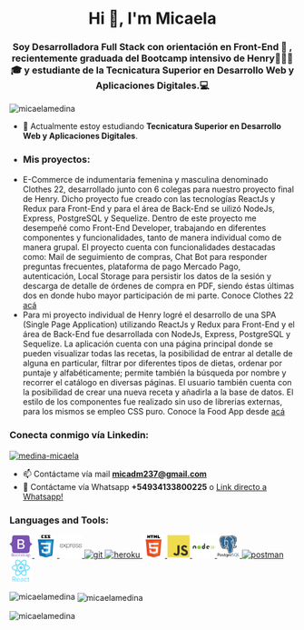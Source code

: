 <h1 align="center">Hi 👋, I'm Micaela</h1>
<h3 align="center">Soy Desarrolladora Full Stack con orientación en Front-End 🚀 , recientemente graduada del Bootcamp intensivo de Henry👩🏻‍🎓🎓 y estudiante de la Tecnicatura Superior en Desarrollo Web y Aplicaciones Digitales.💻</h3>

<p align="left"> <img src="https://komarev.com/ghpvc/?username=micaelamedina&label=Profile%20views&color=0e75b6&style=flat" alt="micaelamedina" /> </p>

- 🌱 Actualmente estoy estudiando **Tecnicatura Superior en Desarrollo Web y Aplicaciones Digitales**.
- <h3 align="left">Mis proyectos:</h3>
- E-Commerce de indumentaria femenina y masculina denominado Clothes 22, desarrollado junto con 6 colegas para nuestro proyecto final de Henry. Dicho proyecto fue creado con las tecnologías ReactJs y Redux para Front-End y para el área de Back-End se uilizó NodeJs, Express, PostgreSQL y Sequelize. Dentro de este proyecto me desempeñé como Front-End Developer, trabajando en diferentes componentes y funcionalidades, tanto de manera individual como de manera grupal. El proyecto cuenta con funcionalidades destacadas como: Mail de seguimiento de compras, Chat Bot para responder preguntas frecuentes, plataforma de pago Mercado Pago, autenticación, Local Storage para persistir los datos de la sesión y descarga de detalle de órdenes de compra en PDF, siendo éstas últimas dos en donde hubo mayor participación de mi parte. Conoce Clothes 22 [acá](https://clothes-22.vercel.app/)
- Para mi proyecto individual de Henry logré el desarrollo de una SPA (Single Page Application) utilizando ReactJs y Redux para Front-End y el área de Back-End fue desarrollada con NodeJs, Express, PostgreSQL y Sequelize. La aplicación cuenta con una página principal donde se pueden visualizar todas las recetas, la posibilidad de entrar al detalle de alguna en particular, filtrar por diferentes tipos de dietas, ordenar por puntaje y alfabéticamente; permite también la búsqueda por nombre y recorrer el catálogo en diversas páginas. El usuario también cuenta con la posibilidad de crear una nueva receta y añadirla a la base de datos. El estilo de los componentes fue realizado sin uso de librerias externas, para los mismos se empleo CSS puro. Conoce la Food App desde [acá](https://food-pi-micaelamedina.vercel.app/)

<h3 align="left">Conecta conmigo vía Linkedin:</h3>
<p align="left">
<a href="https://linkedin.com/in/medina-micaela" target="blank"><img align="center" src="https://raw.githubusercontent.com/rahuldkjain/github-profile-readme-generator/master/src/images/icons/Social/linked-in-alt.svg" alt="medina-micaela" height="30" width="40" /></a>
</p>

- 📫 Contáctame vía mail **micadm237@gmail.com** 
- 📲 Contáctame vía Whatsapp **+54934133800225** o [Link directo a Whatsapp!](https://wa.me/5493413380025/)

<h3 align="left">Languages and Tools:</h3>
<p align="left"> <a href="https://getbootstrap.com" target="_blank" rel="noreferrer"> <img src="https://raw.githubusercontent.com/devicons/devicon/master/icons/bootstrap/bootstrap-plain-wordmark.svg" alt="bootstrap" width="40" height="40"/> </a> <a href="https://www.w3schools.com/css/" target="_blank" rel="noreferrer"> <img src="https://raw.githubusercontent.com/devicons/devicon/master/icons/css3/css3-original-wordmark.svg" alt="css3" width="40" height="40"/> </a> <a href="https://expressjs.com" target="_blank" rel="noreferrer"> <img src="https://raw.githubusercontent.com/devicons/devicon/master/icons/express/express-original-wordmark.svg" alt="express" width="40" height="40"/> </a> <a href="https://git-scm.com/" target="_blank" rel="noreferrer"> <img src="https://www.vectorlogo.zone/logos/git-scm/git-scm-icon.svg" alt="git" width="40" height="40"/> </a> <a href="https://heroku.com" target="_blank" rel="noreferrer"> <img src="https://www.vectorlogo.zone/logos/heroku/heroku-icon.svg" alt="heroku" width="40" height="40"/> </a> <a href="https://www.w3.org/html/" target="_blank" rel="noreferrer"> <img src="https://raw.githubusercontent.com/devicons/devicon/master/icons/html5/html5-original-wordmark.svg" alt="html5" width="40" height="40"/> </a> <a href="https://developer.mozilla.org/en-US/docs/Web/JavaScript" target="_blank" rel="noreferrer"> <img src="https://raw.githubusercontent.com/devicons/devicon/master/icons/javascript/javascript-original.svg" alt="javascript" width="40" height="40"/> </a> <a href="https://nodejs.org" target="_blank" rel="noreferrer"> <img src="https://raw.githubusercontent.com/devicons/devicon/master/icons/nodejs/nodejs-original-wordmark.svg" alt="nodejs" width="40" height="40"/> </a> <a href="https://www.postgresql.org" target="_blank" rel="noreferrer"> <img src="https://raw.githubusercontent.com/devicons/devicon/master/icons/postgresql/postgresql-original-wordmark.svg" alt="postgresql" width="40" height="40"/> </a> <a href="https://postman.com" target="_blank" rel="noreferrer"> <img src="https://www.vectorlogo.zone/logos/getpostman/getpostman-icon.svg" alt="postman" width="40" height="40"/> </a> <a href="https://reactjs.org/" target="_blank" rel="noreferrer"> <img src="https://raw.githubusercontent.com/devicons/devicon/master/icons/react/react-original-wordmark.svg" alt="react" width="40" height="40"/> </a> </p>

<p><img align="left" src="https://github-readme-stats.vercel.app/api/top-langs?username=micaelamedina&show_icons=true&locale=en&layout=compact" alt="micaelamedina" /></p>

<p>&nbsp;<img align="center" src="https://github-readme-stats.vercel.app/api?username=micaelamedina&show_icons=true&locale=en" alt="micaelamedina" /></p>

<p><img align="center" src="https://github-readme-streak-stats.herokuapp.com/?user=micaelamedina&" alt="micaelamedina" /></p>
